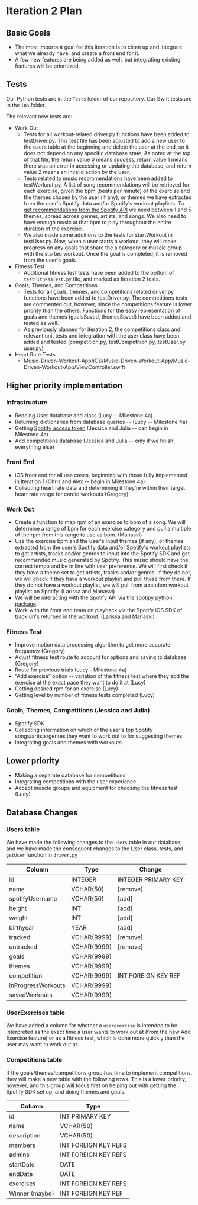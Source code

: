 Iteration 2 Plan
================

Basic Goals
-----------

*   The most important goal for this iteration is to clean up and integrate what we already have, and create a front end for it.
*   A few new features are being added as well, but integrating existing features will be prioritized.


Tests
-----

Our Python tests are in the `Tests` folder of our repository. Our Swift tests are in the `iOS` folder.

The relevant new tests are:

* Work Out
	* Tests for all workout-related driver.py functions have been added to testDriver.py. This test file
	has been adjusted to add a new user to the users table at the beginning and delete the user at the
	end, so it does not depend on any specific database state. As noted at the top of that file, the return
	value 0 means success, return value 1 means there was an error in accessing or updating the database,
	and return value 2 means an invalid action by the user.
	* Tests related to music recommendations have been added to testWorkout.py. A list of song recommendations
	will be retrieved for each exercise, given the bpm (beats per minute) of the exercise and the themes chosen
	by the user (if any), or themes we have extracted from the user's Spotify data and/or Spotify's workout playlists.
	To [get recommendations from the Spotify API](https://developer.spotify.com/web-api/get-recommendations/) we need
	between 1 and 5 themes, spread across genres, artists, and songs. We also need to have enough music at that bpm to play
	throughout the entire duration of the exercise.
	* We also made some additions to the tests for startWorkout in testUser.py. Now, when a user starts a workout,
	they will make progress on any goals that share the a category or muscle group with the started workout.
	Once the goal is completed, it is removed from the user's goals. 
* Fitness Test
	* Additional fitness test tests have been added to the bottom of `testFitnessTest.py` file, and marked as Iteration 2 tests.
* Goals, Themes, and Competitions
	* Tests for all goals, themes, and competitions related driver.py functions have been added to testDriver.py. The competitions tests are commented out, however, since the competitions feature is lower priority than the others. 		Functions for the easy representation of goals and themes (goalsSaved, themesSaved) have been added and tested as well.
	* As previously planned for iteration 2, the competitions class and relevant unit tests and integration with the user class have been added and tested (competition.py, testCompetition.py, testUser.py, user.py)
* Heart Rate Tests
	* Music-Driven-Workout-App/iOS/Music-Driven-Workout-App/Music-Driven-Workout-App/ViewController.swift

Higher priority implementation
------------------------------

### Infrastructure

*   Redoing User database and class (Lucy -- Milestone 4a)
*   Returning dictionaries from database queries -- (Lucy -- Milestone 4a)
*   Getting [Spotify access token](https://www.google.com/url?q=https://developer.spotify.com/web-api/authorization-guide/&sa=D&ust=1519334535014000&usg=AFQjCNGqFfJiDSSWEdY0BWoMqHAZHrztxQ) (Jessica and Julia -- can begin in Milestone 4a)
*   Add competitions database (Jessica and Julia -- only if we finish everything else)

### Front End

*   iOS front end for all use cases, beginning with those fully implemented in Iteration 1 (Chris and Alex -- begin in Milestone 4a)
*   Collecting heart rate data and determining if they’re within their target heart rate range for cardio workouts (Gregory)


### Work Out
* Create a function to map rpm of an exercise to bpm of a song. We will determine a range of bpm for each exercise category and pull a multiple of the rpm from this range to use as bpm. (Manasvi)
* Use the exercise bpm and the user's input themes (if any), or themes extracted from the user's Spotify data
 and/or Spotify's workout playlists to get artists, tracks and/or genres to input into the Spotify SDK and get recommended music generated by Spotify. This music should have the correct tempo and be in line with user preference.  We will first check if they have a theme set to get artists, tracks and/or genres. If they do not, we will check if they have a workout playlist and pull these from there. If they do not have a workout playlist, we will pull from a random workout playlist on Spotify. (Larissa and Manasvi)
* We will be interacting with the Spotify API via the [spotipy python package](https://github.com/plamere/spotipy).
* Work with the front end team on playback via the Spotify iOS SDK of track uri's returned in the workout. (Larissa and Manasvi)

### Fitness Test

*   Improve motion data processing algorithm to get more accurate frequency (Gregory)
*	Adjust fitness test route to account for options and saving to database (Gregory)
*   Route for previous trials (Lucy - Milestone 4a)
*   “Add exercise” option -- variation of the fitness test where they add the exercise at the exact pace they want to do it at (Lucy)
*   Getting desired rpm for an exercise (Lucy)
*   Getting level by number of fitness tests completed (Lucy)

### Goals, Themes, Competitions (Jessica and Julia)

*   Spotify SDK
*   Collecting information on which of the user's top Spotify songs/artists/genres they want to work out to for suggesting themes
*   Integrating goals and themes with workouts

Lower priority
--------------

*   Making a separate database for competitions
*   Integrating competitions with the user experience
*   Accept muscle groups and equipment for choosing the fitness test (Lucy)

Database Changes
----------------

### Users table

We have made the following changes to the `users` table in our database, and we have made the consequent changes to the User class, tests, and `getUser` function in `driver.py`

| Column             | Type        | Change              |
| ------------------ |------------ | --------------------|
| id                 | INTEGER     | INTEGER PRIMARY KEY |
| name               | VCHAR(50)   | \[remove\]          |
| spotifyUsername    | VCHAR(50)   | \[add\]             |
| height             | INT         | \[add\]             |
| weight             | INT         | \[add\]             |
| birthyear          | YEAR        | \[add\]             |
| tracked            | VCHAR(9999) | \[remove\]          |
| untracked          | VCHAR(9999) | \[remove\]          |
| goals              | VCHAR(9999) |                     |
| themes             | VCHAR(9999) |                     |
| competition        | VCHAR(9999) | INT FOREIGN KEY REF |
| inProgressWorkouts | VCHAR(9999) |                     |
| savedWorkouts      | VCHAR(9999) |                     |

### UserExercises table

We have added a column for whether a `userexercise` is intended to be interpreted as the exact time a user wants to work out at (from the new Add Exercise feature) or as a fitness test, which is done more quickly than the user may want to work out at.

### Competitions table

If the goals/themes/competitions group has time to implement competitions, they will make a new table with the following rows. This is a lower priority, however, and this group will focus first on helping out with getting the Spotify SDK set up, and doing themes and goals.

| Column              | Type                 |
| ------------------- | -------------------- |
| id                  | INT PRIMARY KEY      |
| name                | VCHAR(50)            |
| description         | VCHAR(50)            |
| members             | INT FOREIGN KEY REFS |
| admins              | INT FOREIGN KEY REFS |
| startDate           | DATE                 |
| endDate             | DATE                 |
| exercises           | INT FOREIGN KEY REFS |
| Winner (maybe)      | INT FOREIGN KEY REF  |
